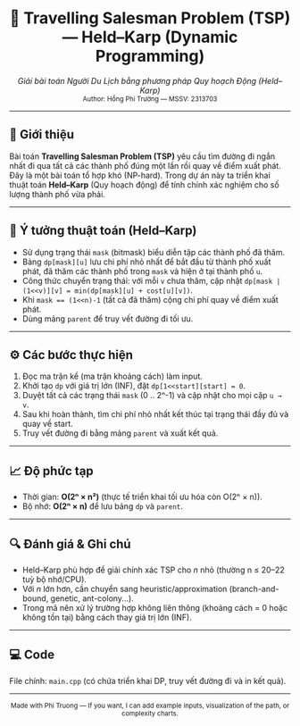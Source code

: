 <h1 align="center">🚏 Travelling Salesman Problem (TSP) — Held–Karp (Dynamic Programming)</h1>

<p align="center">
  <em>Giải bài toán Người Du Lịch bằng phương pháp Quy hoạch Động (Held–Karp)</em><br/>
  <small>Author: Hồng Phi Trường — MSSV: 2313703</small>
</p>

<hr/>

<h2>📘 Giới thiệu</h2>
<p>
Bài toán <strong>Travelling Salesman Problem (TSP)</strong> yêu cầu tìm đường đi ngắn nhất
đi qua tất cả các thành phố đúng một lần rồi quay về điểm xuất phát. Đây là một bài toán
tổ hợp khó (NP-hard). Trong dự án này ta triển khai thuật toán <strong>Held–Karp</strong>
(Quy hoạch động) để tính chính xác nghiệm cho số lượng thành phố vừa phải.
</p>

<hr/>

<h2>🧠 Ý tưởng thuật toán (Held–Karp)</h2>
<ul>
  <li>Sử dụng trạng thái <code>mask</code> (bitmask) biểu diễn tập các thành phố đã thăm.</li>
  <li>Bảng <code>dp[mask][u]</code> lưu chi phí nhỏ nhất để bắt đầu từ thành phố xuất phát,
      đã thăm các thành phố trong <code>mask</code> và hiện ở tại thành phố <code>u</code>.</li>
  <li>Công thức chuyển trạng thái: với mỗi <code>v</code> chưa thăm, cập nhật
      <code>dp[mask | (1&lt;&lt;v)][v] = min(dp[mask][u] + cost[u][v])</code>.</li>
  <li>Khi <code>mask == (1&lt;&lt;n)-1</code> (tất cả đã thăm) cộng chi phí quay về điểm xuất phát.</li>
  <li>Dùng mảng <code>parent</code> để truy vết đường đi tối ưu.</li>
</ul>

<hr/>

<h2>⚙️ Các bước thực hiện</h2>
<ol>
  <li>Đọc ma trận kề (ma trận khoảng cách) làm input.</li>
  <li>Khởi tạo <code>dp</code> với giá trị lớn (INF), đặt <code>dp[1&lt;&lt;start][start] = 0</code>.</li>
  <li>Duyệt tất cả các trạng thái <code>mask</code> (0 .. 2ⁿ-1) và cập nhật cho mọi cặp <code>u → v</code>.</li>
  <li>Sau khi hoàn thành, tìm chi phí nhỏ nhất kết thúc tại trạng thái đầy đủ và quay về start.</li>
  <li>Truy vết đường đi bằng mảng <code>parent</code> và xuất kết quả.</li>
</ol>

<hr/>

<h2>📈 Độ phức tạp</h2>
<ul>
  <li>Thời gian: <strong>O(2ⁿ × n²)</strong> (thực tế triển khai tối ưu hóa còn O(2ⁿ × n)).</li>
  <li>Bộ nhớ: <strong>O(2ⁿ × n)</strong> để lưu bảng <code>dp</code> và <code>parent</code>.</li>
</ul>

<hr/>

<h2>🔍 Đánh giá & Ghi chú</h2>
<ul>
  <li>Held–Karp phù hợp để giải chính xác TSP cho <em>n</em> nhỏ (thường n ≤ 20–22 tuỳ bộ nhớ/CPU).</li>
  <li>Với <em>n</em> lớn hơn, cần chuyển sang heuristic/approximation (branch-and-bound, genetic, ant-colony...).</li>
  <li>Trong mã nên xử lý trường hợp không liên thông (khoảng cách = 0 hoặc không tồn tại) bằng cách thay giá trị lớn (INF).</li>
</ul>

<hr/>

<h2>💻 Code</h2>
<p>File chính: <code>main.cpp</code> (có chứa triển khai DP, truy vết đường đi và in kết quả).</p>

<hr/>

<p align="center">
  <sub>Made with Phi Truong — If you want, I can add example inputs, visualization of the path, or complexity charts.</sub>
</p>
